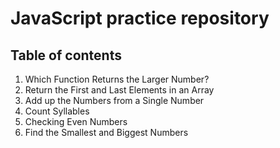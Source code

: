 # JavaScript practice repository

## Table of contents
1. Which Function Returns the Larger Number?
2. Return the First and Last Elements in an Array
3. Add up the Numbers from a Single Number
4. Count Syllables
5. Checking Even Numbers
6. Find the Smallest and Biggest Numbers